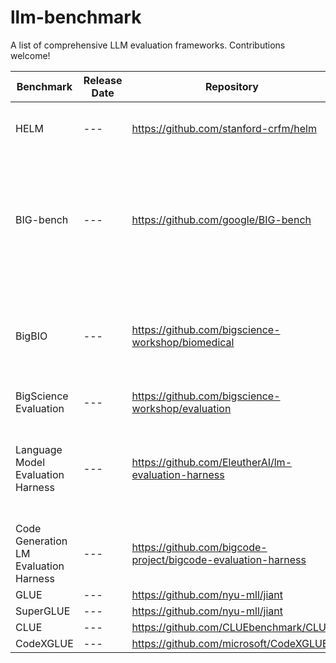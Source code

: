 # llm-benchmark
A list of comprehensive LLM evaluation frameworks. Contributions welcome!

| Benchmark | Release Date | Repository | Paper/Blog | Dataset Number | Aspect | Licence |
| --- | --- | --- | --- | --- | --- | --- |
| HELM | --- | https://github.com/stanford-crfm/helm | [Holistic Evaluation of Language Models](https://arxiv.org/abs/2211.09110) | 42 | --- | --- |
| BIG-bench | --- | https://github.com/google/BIG-bench | [Beyond the Imitation Game: Quantifying and extrapolating the capabilities of language models](https://openreview.net/pdf?id=uyTL5Bvosj) | 214 | --- | --- |
| BigBIO | --- | https://github.com/bigscience-workshop/biomedical | [BigBio: A Framework for Data-Centric Biomedical Natural Language Processing](https://proceedings.neurips.cc/paper_files/paper/2022/file/a583d2197eafc4afdd41f5b8765555c5-Paper-Datasets_and_Benchmarks.pdf) | 126 | --- | --- |
| BigScience Evaluation | --- | https://github.com/bigscience-workshop/evaluation | --- | 28 | --- | --- |
| Language Model Evaluation Harness | --- | https://github.com/EleutherAI/lm-evaluation-harness | [Evaluating Large Language Models (LLMs) with Eleuther AI](https://wandb.ai/wandb_gen/llm-evaluation/reports/Evaluating-Large-Language-Models-LLMs-with-Eleuther-AI--VmlldzoyOTI0MDQ3) [Evaluating LLMs](https://www.eleuther.ai/projects/large-language-model-evaluation) | 56 | --- | --- |
| Code Generation LM Evaluation Harness | --- | https://github.com/bigcode-project/bigcode-evaluation-harness | --- | 13 | --- | --- |
| GLUE | --- | https://github.com/nyu-mll/jiant | --- | 11 | --- | --- |
| SuperGLUE | --- | https://github.com/nyu-mll/jiant | --- | 10 | --- | --- |
| CLUE | --- | https://github.com/CLUEbenchmark/CLUE | --- | 9 | --- | --- |
| CodeXGLUE | --- | https://github.com/microsoft/CodeXGLUE | --- | 10 | --- | --- |

